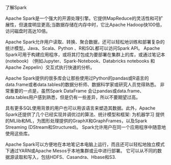 了解Spark

Apache Spark是一个强大的开源处理引擎。它提供MapReduce的灵活性和可扩展性，但速度明显更高;当数据存储在内存中时，它比Apache Hadoop快100倍，访问磁盘时高达10倍。

Apache Spark允许用户读取、转换、聚合数据，还可以轻松地训练和部署复杂的统计模型。Java、Scala、Python 、R和SQL都可以访问Spark API。
Apache Spark可用于构建应用程序，或将其打包成为要部署在集群上的库，或通过笔记本(notebook) （例如Jupyter、Spark-Notebook、Databricks notebooks 和 Apache Zeppelin）交互式执行快速的分析。

Apache Spark提供的很多库会让那些使用过Python的pandas或R语言的data.frame或者data.tables的数据分析师、数据科学家或研究人员觉得熟悉。
非常重要的一点是，虽然Spark DataFrame 会让pandas或data.frame、data.tables用户感到熟悉，但是仍有一些差异，所以不要期望过高。


具有更多SQL使用背景的用户也可以用该语言来塑造其数据。此外，Apache Spark还提供了几个已经实现并调优过的算法、统计模型和框架: 为机器学习
提供的MLlib和ML，为图形处理提供的GraphX和GraphFrames，以及Spark Streaming (DStream和Structured)。
Spark允许用户在同一个应用程序中随意地使用这些库。

Apache Spark可以方便地在本地笔记本电脑上运行，而且还可以轻松地独立模式下通过YARN或Apache Mesos于本地集群或云中进行部署。
它可以从不同的数据源读取和写入，包括HDFS、Casandra、Hbase和S3.


